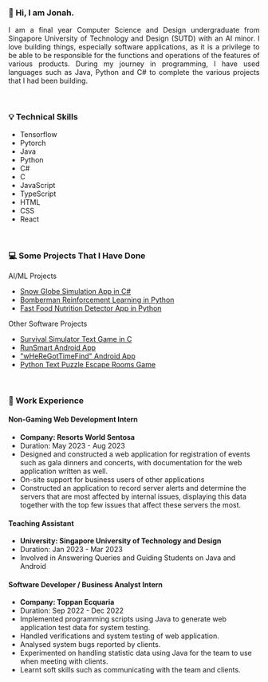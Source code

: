 ### 👋 Hi, I am Jonah. 

<p align="justify">
I am a final year Computer Science and Design undergraduate from Singapore University of Technology and Design (SUTD) with an AI minor. I love building things, especially software applications, as it is a privilege to be able to be responsible for the functions and operations of the features of various products. During my journey in programming, I have used languages such as Java, Python and C# to complete the various projects that I had been building. 
</p>

<br>

### 💡 Technical Skills
- Tensorflow
- Pytorch 
- Java
- Python
- C#
- C
- JavaScript
- TypeScript
- HTML
- CSS
- React

<br>

### 💻 Some Projects That I Have Done
AI/ML Projects
- [Snow Globe Simulation App in C#](https://github.com/J-onah/SnowGlobe_Project)
- [Bomberman Reinforcement Learning in Python](https://github.com/J-onah/Fast-Food-Nutrition-Detection-Project)
- [Fast Food Nutrition Detector App in Python](https://github.com/J-onah/Fast-Food-Nutrition-Detection-Project)

Other Software Projects
- [Survival Simulator Text Game in C](https://github.com/J-onah/Survival-Simulator)
- [RunSmart Android App](https://github.com/J-onah/RunSmart)
- ["wHeReGotTimeFind" Android App](https://github.com/J-onah/wHeReGotTimeFind)
- [Python Text Puzzle Escape Rooms Game](https://github.com/J-onah/Python-Text-Puzzle-Escape-Rooms)

<br>

### 💼 Work Experience
#### <b>Non-Gaming Web Development Intern</b>
  - <b>Company: Resorts World Sentosa</b>
  - Duration: May 2023 - Aug 2023
  - Designed and constructed a web application for registration of events such as gala dinners and concerts, with documentation for the web application written as well. 
  - On-site support for business users of other applications
  - Constructed an application to record server alerts and determine the servers that are most affected by internal issues, displaying this data together with the top few issues that affect these servers the most.

#### <b>Teaching Assistant</b>
  - <b>University: Singapore University of Technology and Design</b>
  - Duration: Jan 2023 - Mar 2023
  - Involved in Answering Queries and Guiding Students on Java and Android 

#### <b>Software Developer / Business Analyst Intern</b>
  - <b>Company: Toppan Ecquaria</b>
  - Duration: Sep 2022 - Dec 2022
  - Implemented programming scripts using Java to generate web application test data for system testing.
  - Handled verifications and system testing of web application.
  - Analysed system bugs reported by clients.
  - Experimented on handling statistic data using Java for the team to use when meeting with clients.
  - Learnt soft skills such as communicating with the team and clients.

<!--
**J-onah/J-onah** is a ✨ _special_ ✨ repository because its `README.md` (this file) appears on your GitHub profile.

Here are some ideas to get you started:

- 🔭 I’m currently working on ...
- 🌱 I’m currently learning ...
- 👯 I’m looking to collaborate on ...
- 🤔 I’m looking for help with ...
- 💬 Ask me about ...
- 📫 How to reach me: ...
- 😄 Pronouns: ...
- ⚡ Fun fact: ...
-->
